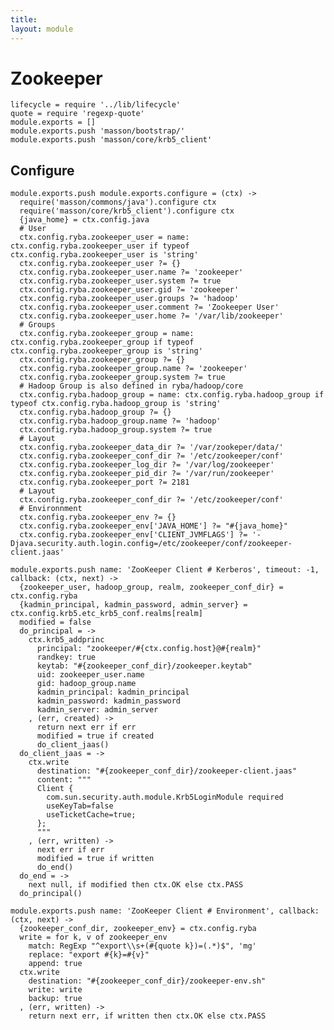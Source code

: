 ```yaml
---
title: 
layout: module
---
```


# Zookeeper

    lifecycle = require '../lib/lifecycle'
    quote = require 'regexp-quote'
    module.exports = []
    module.exports.push 'masson/bootstrap/'
    module.exports.push 'masson/core/krb5_client'

## Configure

    module.exports.push module.exports.configure = (ctx) ->
      require('masson/commons/java').configure ctx
      require('masson/core/krb5_client').configure ctx
      {java_home} = ctx.config.java
      # User
      ctx.config.ryba.zookeeper_user = name: ctx.config.ryba.zookeeper_user if typeof ctx.config.ryba.zookeeper_user is 'string'
      ctx.config.ryba.zookeeper_user ?= {}
      ctx.config.ryba.zookeeper_user.name ?= 'zookeeper'
      ctx.config.ryba.zookeeper_user.system ?= true
      ctx.config.ryba.zookeeper_user.gid ?= 'zookeeper'
      ctx.config.ryba.zookeeper_user.groups ?= 'hadoop'
      ctx.config.ryba.zookeeper_user.comment ?= 'Zookeeper User'
      ctx.config.ryba.zookeeper_user.home ?= '/var/lib/zookeeper'
      # Groups
      ctx.config.ryba.zookeeper_group = name: ctx.config.ryba.zookeeper_group if typeof ctx.config.ryba.zookeeper_group is 'string'
      ctx.config.ryba.zookeeper_group ?= {}
      ctx.config.ryba.zookeeper_group.name ?= 'zookeeper'
      ctx.config.ryba.zookeeper_group.system ?= true
      # Hadoop Group is also defined in ryba/hadoop/core
      ctx.config.ryba.hadoop_group = name: ctx.config.ryba.hadoop_group if typeof ctx.config.ryba.hadoop_group is 'string'
      ctx.config.ryba.hadoop_group ?= {}
      ctx.config.ryba.hadoop_group.name ?= 'hadoop'
      ctx.config.ryba.hadoop_group.system ?= true
      # Layout
      ctx.config.ryba.zookeeper_data_dir ?= '/var/zookeper/data/'
      ctx.config.ryba.zookeeper_conf_dir ?= '/etc/zookeeper/conf'
      ctx.config.ryba.zookeeper_log_dir ?= '/var/log/zookeeper'
      ctx.config.ryba.zookeeper_pid_dir ?= '/var/run/zookeeper'
      ctx.config.ryba.zookeeper_port ?= 2181
      # Layout
      ctx.config.ryba.zookeeper_conf_dir ?= '/etc/zookeeper/conf'
      # Environnment
      ctx.config.ryba.zookeeper_env ?= {}
      ctx.config.ryba.zookeeper_env['JAVA_HOME'] ?= "#{java_home}"
      ctx.config.ryba.zookeeper_env['CLIENT_JVMFLAGS'] ?= '-Djava.security.auth.login.config=/etc/zookeeper/conf/zookeeper-client.jaas'

    module.exports.push name: 'ZooKeeper Client # Kerberos', timeout: -1, callback: (ctx, next) ->
      {zookeeper_user, hadoop_group, realm, zookeeper_conf_dir} = ctx.config.ryba
      {kadmin_principal, kadmin_password, admin_server} = ctx.config.krb5.etc_krb5_conf.realms[realm]
      modified = false
      do_principal = ->
        ctx.krb5_addprinc
          principal: "zookeeper/#{ctx.config.host}@#{realm}"
          randkey: true
          keytab: "#{zookeeper_conf_dir}/zookeeper.keytab"
          uid: zookeeper_user.name
          gid: hadoop_group.name
          kadmin_principal: kadmin_principal
          kadmin_password: kadmin_password
          kadmin_server: admin_server
        , (err, created) ->
          return next err if err
          modified = true if created
          do_client_jaas()
      do_client_jaas = ->
        ctx.write
          destination: "#{zookeeper_conf_dir}/zookeeper-client.jaas"
          content: """
          Client {
            com.sun.security.auth.module.Krb5LoginModule required
            useKeyTab=false
            useTicketCache=true;
          };
          """
        , (err, written) ->
          next err if err
          modified = true if written
          do_end()
      do_end = ->
        next null, if modified then ctx.OK else ctx.PASS
      do_principal()

    module.exports.push name: 'ZooKeeper Client # Environment', callback: (ctx, next) ->
      {zookeeper_conf_dir, zookeeper_env} = ctx.config.ryba
      write = for k, v of zookeeper_env
        match: RegExp "^export\\s+(#{quote k})=(.*)$", 'mg'
        replace: "export #{k}=#{v}"
        append: true
      ctx.write
        destination: "#{zookeeper_conf_dir}/zookeeper-env.sh"
        write: write
        backup: true
      , (err, written) ->
        return next err, if written then ctx.OK else ctx.PASS



